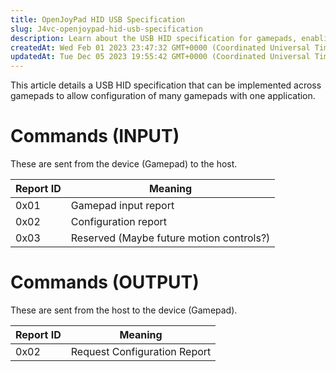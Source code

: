 ```yaml
---
title: OpenJoyPad HID USB Specification
slug: J4vc-openjoypad-hid-usb-specification
description: Learn about the USB HID specification for gamepads, enabling multiple gamepads to be easily configured with a single application. Explore a comprehensive list of commands for input and output, covering gamepad input reports and configuration reports. Addi
createdAt: Wed Feb 01 2023 23:47:32 GMT+0000 (Coordinated Universal Time)
updatedAt: Tue Dec 05 2023 19:55:42 GMT+0000 (Coordinated Universal Time)
---
```


This article details a USB HID specification that can be implemented across gamepads to allow configuration of many gamepads with one application.

# Commands (INPUT)

These are sent from the device (Gamepad) to the host.

| Report ID | Meaning                                  |
| --------- | ---------------------------------------- |
| 0x01      | Gamepad input report                     |
| 0x02      | Configuration report                     |
| 0x03      | Reserved (Maybe future motion controls?) |

# Commands (OUTPUT)

These are sent from the host to the device (Gamepad).

| Report ID | Meaning                      |
| --------- | ---------------------------- |
| 0x02      | Request Configuration Report |

